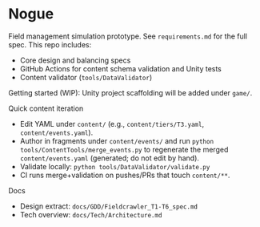 # Nogue

Field management simulation prototype. See `requirements.md` for the full spec. This repo includes:

- Core design and balancing specs
- GitHub Actions for content schema validation and Unity tests
- Content validator (`tools/DataValidator`)

Getting started (WIP): Unity project scaffolding will be added under `game/`.

Quick content iteration

- Edit YAML under `content/` (e.g., `content/tiers/T3.yaml`, `content/events.yaml`).
- Author in fragments under `content/events/` and run `python tools/ContentTools/merge_events.py` to regenerate the merged `content/events.yaml` (generated; do not edit by hand).
- Validate locally: `python tools/DataValidator/validate.py`
- CI runs merge+validation on pushes/PRs that touch `content/**`.

Docs

- Design extract: `docs/GDD/Fieldcrawler_T1-T6_spec.md`
- Tech overview: `docs/Tech/Architecture.md`

